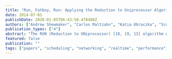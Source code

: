 ```yaml
---
title: "Run, Fatboy, Run: Applying the Reduction to Uniprocessor Algorithm to Other Wide Resources"
date: 2014-07-01
publishDate: 2020-01-05T06:43:50.478408Z
authors: ["Andrew Shewmaker", "Carlos Maltzahn", "Katia Obraczka", "Scott Brandt"]
publication_types: ["4"]
abstract: "The RUN (Reduction to UNiprocessor) [18, 19, 13] algorithm was first described by Regnier, et al. as a novel and elegant solution to real-time multiprocessor scheduling. The first practical implementation of RUN [3] created by Compagnin, et. al., both verified the simulation results and showed that it can be efficiently implemented on top of standard operating system primitives. While RUN is now the proven best solution for scheduling fixed rate tasks on multiprocessors, it can also be applied to other resources. This technical report briefly describes RUN and how it could be used in any situation involving an array of multiple resources where some form of preemptions and migrations are allowed (although must be minimized). It also describes how buffers can be sanity checked in a system where a RUN-scheduled resource is consuming data from another RUN-scheduled resource."
featured: false
publication: ""
tags: ["papers", "scheduling", "networking", "realtime", "performance", "management"]
---
```


